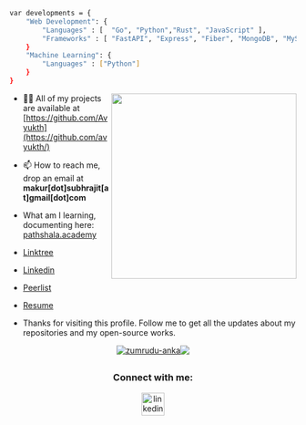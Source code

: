 <!-- [![Typing SVG](https://readme-typing-svg.demolab.com?font=Fira+Code&pause=1000&color=1E00F7&width=720&lines=Hi+👋,+I'm+Subhrajit+passionate+software+developer)](https://git.io/typing-svg)
![68747470733a2f2f7468756d62732e6766796361742e636f6d2f4576696c4e657874446576696c666973682d736d616c6c2e676966](https://user-images.githubusercontent.com/89845641/220167426-0c5f630e-6d56-4617-9775-71c2bd025b4f.gif)


![github-contribution-grid-snake](https://user-images.githubusercontent.com/89845641/218791674-c52db856-24d2-429f-8867-170c365730d1.svg) -->

```sh
var developments = {
    "Web Development": {
        "Languages" : [  "Go", "Python","Rust", "JavaScript" ],
        "Frameworks" : [ "FastAPI", "Express", "Fiber", "MongoDB", "MySQL", "Postgres" ]
    }
    "Machine Learning": {
        "Languages" : ["Python"]
    }
}
```

<div align=right>
    <a href="https://github.com/anuraghazra/github-readme-stats">
      <img width=325 align="right" src="https://github-readme-stats.vercel.app/api/top-langs/?username=avyukth&langs_count=20&theme=highcontrast&layout=compact&hide=jupyter+notebook,HTML,php,css" />
    </a>
    <!--         "Libraries" : ["Numpy", "Pandas", "Matplotlib", "Sklearn", "Pytorch" ] -->
</div>

- 👨‍💻 All of my projects are available at
  [https://github.com/Avyukth](https://github.com/avyukth/)

- 📫 How to reach me, drop an email at **makur[dot]subhrajit[at]gmail[dot]com**
- What am I learning, documenting here: [pathshala.academy](https://www.pathshala.academy/)
- [Linktree](https://linktr.ee/subhrajit.eth)
- [Linkedin](https://www.linkedin.com/in/subhrajitmakur/)
- [Peerlist](https://peerlist.io/subhrajit)
- [Resume](https://drive.google.com/file/d/189VB5GSpVpf0IsbdPmmAGDpGsSoBjirP/view)
<!-- - My blog and website: https://subhrajit.me -->

- Thanks for visiting this profile. Follow me to get all the updates about my repositories and my open-source works.

<!--
<img align="right" alt="GIF" src="https://raw.githubusercontent.com/rahul-jha98/rahul-jha98/main/techstack.gif" width="360px"/> -->

<div style="display: flex; justify-content: center; align-items: center;">
  <a href="https://github.com/denvercoder1/github-readme-streak-stats" title="Go to Source">
    <img style="height: auto; max-width: auto;" src="https://streak-stats.demolab.com/?user=avyukth&theme=react&border=61dafb" alt="zumrudu-anka" />
  </a>
  <a href="https://github.com/anuraghazra/github-readme-stats" title="Go to Source">
    <img style="height: auto; max-width: auto;" src="https://github-readme-stats.vercel.app/api?username=avyukth&show_icons=true&theme=react&border_color=61dafb"/>
  </a>
</div>

##

<h3 align="center">Connect with me:</h3>
<p align="center">
    <a href="https://www.linkedin.com/in/subhrajitmakur/" target="blank"><img align="center"
            src="https://cdn.iconscout.com/icon/free/png-64/linkedin-208-916919.png" alt="linkedin" height="40"
            width="40" /></a>
    </p>
    
<!--# Experience:-->

<!--* **SENIOR BACKEND DEVELOPER**-->
<!--    (Tessell | NOV 2022 - APR 2023 )-->
<!--    * Built password policy for existing and forthcoming users, thereby empowering them to control their own and managed user password protocols.-->
<!--    * Leveraged Argo Workflow to transform multiple synchronous services into asynchronous ones by efficiently allocating the required resources, resulting in a 10% boost in provisioning efficiency.-->
<!--    * Stack: Go, Python, Java, openAPI, Docker, Kubernetes, PostgreSQL, Redis, Argo-workflow, Terraform and Gitlab CI.-->

<!--* **BACKEND DEVELOPER**-->
<!--    (Zupee | AUG 2021 - AUG 2022 )-->
<!--    * Architect and launched a multitude of critical services, intricately interlinked with Kafka and Zookeeper logging, which streamlined the monitoring process and detection of configuration changes within each pod, thereby enhancing developer efficiency in issue identification by 30%.-->
<!--    * Collaborated with various teams to optimize and backup MongoDB in the current services to accommodate increased traffic volume while avoiding any data loss. This initiative resulted in a 50% reduction in MongoDB server expenses.-->
<!--    * Stack: Typescript, MongoDB, Docker, and AWS.-->

<!--* **BACKEND DEVELOPER**-->
<!--    (Opendatafabric | JAN 2021 - JUL 2021 )-->
<!--    * Engineered and expanded several vital components from the ground up, including the gRPC framework-based Cha Service, which is responsible for the distribution of all other core services.-->
<!--    * Stack: Python, gRPC, AWS.-->

<!--* **BACKEND DEVELOPER**-->
<!--    (Razorpay | JUN 2019 - SEP 2020)-->
<!--    * Architectured, developed, and scaled multiple core components from scratch - e.g. Referral System Impact: 3x growth of GMV observed in 4 weeks.-->
<!--    * Used standard Google OAuth 2.0 framework to allow merchants to signup and log In Razorpay’s Dashboard-->
<!--    * Redesigned email verification of new businesses. -->
<!--        * Impact: growth was observed in MTU conversion, 7% more merchants were now completing their signup process.-->
<!--    * Stack: Go, Python, PHP, Laravel, Terraform, AWS Lambdas, PostgreSQL,  and AWS.-->

<!--* **FULLSTACK DEVELOPER**-->
<!--    (TCS | JUL 2012 - JAN 2014)-->
<!--    * Created a dashboard to oversee the progress, estimations, and other aspects of internal projects. -->
<!--    * Stack: JAVA, Adobe Flex.-->

<!--## :nerd_face: Preferred programming languages:-->

<!--![Dancing Gopher](http://static.velvetcache.org/pages/2018/06/13/party-gopher/dancing-gopher.gif)-->
<!--<img src="https://media.giphy.com/media/KAq5w47R9rmTuvWOWa/giphy.gif" width="200" height="200"/>-->
<!-- <img src="https://upload.wikimedia.org/wikipedia/commons/7/73/Ruby_logo.svg" width="200" height="200"/> -->
<!-- <img src="https://upload.wikimedia.org/wikipedia/commons/6/6a/JavaScript-logo.png" width="200" height="200"> -->

<!-- ### :zap: Recent Activity -->
